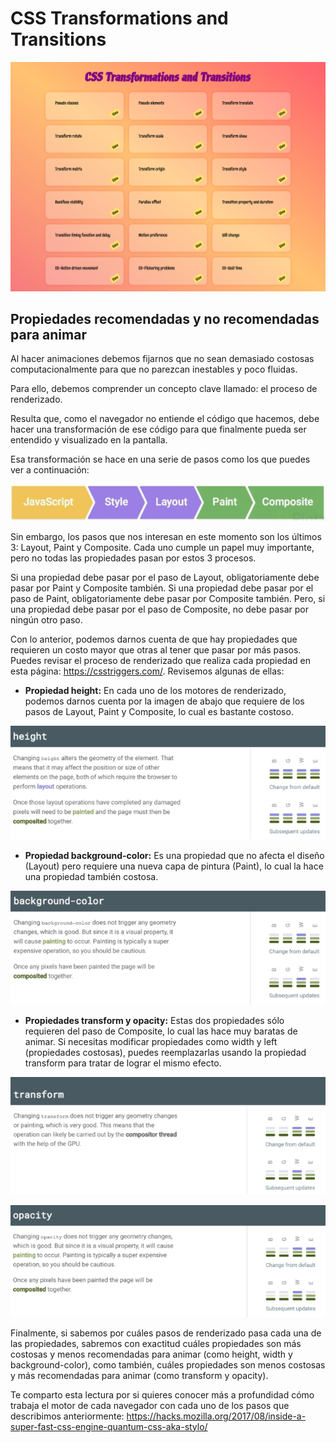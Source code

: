 # CSS Transformations and Transitions

![Screenshot](./assets/img/screen.PNG)
## Propiedades recomendadas y no recomendadas para animar

Al hacer animaciones debemos fijarnos que no sean demasiado costosas computacionalmente para que no parezcan inestables y poco fluidas.

Para ello, debemos comprender un concepto clave llamado: el proceso de renderizado.

Resulta que, como el navegador no entiende el código que hacemos, debe hacer una transformación de ese código para que finalmente pueda ser entendido y visualizado en la pantalla.

Esa transformación se hace en una serie de pasos como los que puedes ver a continuación:

![Screenshot](./assets/img/image1.PNG)

Sin embargo, los pasos que nos interesan en este momento son los últimos 3: Layout, Paint y Composite. Cada uno cumple un papel muy importante, pero no todas las propiedades pasan por estos 3 procesos.

Si una propiedad debe pasar por el paso de Layout, obligatoriamente debe pasar por Paint y Composite también. Si una propiedad debe pasar por el paso de Paint, obligatoriamente debe pasar por Composite también. Pero, si una propiedad debe pasar por el paso de Composite, no debe pasar por ningún otro paso.

Con lo anterior, podemos darnos cuenta de que hay propiedades que requieren un costo mayor que otras al tener que pasar por más pasos. Puedes revisar el proceso de renderizado que realiza cada propiedad en esta página: https://csstriggers.com/. Revisemos algunas de ellas:

- **Propiedad height:** En cada uno de los motores de renderizado, podemos darnos cuenta por la imagen de abajo que requiere de los pasos de Layout, Paint y Composite, lo cual es bastante costoso.

![Screenshot](./assets/img/height.PNG)

- **Propiedad background-color:** Es una propiedad que no afecta el diseño (Layout) pero requiere una nueva capa de pintura (Paint), lo cual la hace una propiedad también costosa.

![Screenshot](./assets/img/background.PNG)

- **Propiedades transform y opacity:** Estas dos propiedades sólo requieren del paso de Composite, lo cual las hace muy baratas de animar. Si necesitas modificar propiedades como width y left (propiedades costosas), puedes reemplazarlas usando la propiedad transform para tratar de lograr el mismo efecto.

![Screenshot](./assets/img/transform.PNG)

![Screenshot](./assets/img/opacity.PNG)

Finalmente, si sabemos por cuáles pasos de renderizado pasa cada una de las propiedades, sabremos con exactitud cuáles propiedades son más costosas y menos recomendadas para animar (como height, width y background-color), como también, cuáles propiedades son menos costosas y más recomendadas para animar (como transform y opacity).

Te comparto esta lectura por si quieres conocer más a profundidad cómo trabaja el motor de cada navegador con cada uno de los pasos que describimos anteriormente: https://hacks.mozilla.org/2017/08/inside-a-super-fast-css-engine-quantum-css-aka-stylo/